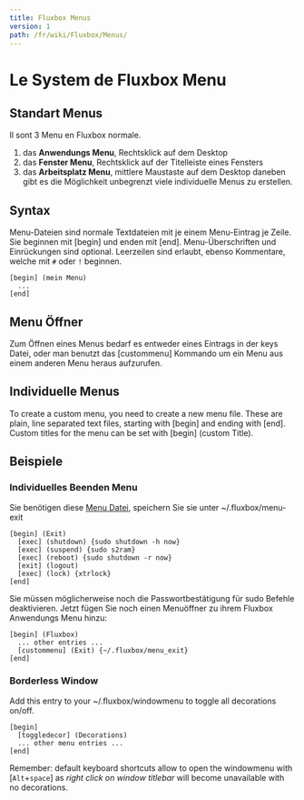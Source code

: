 ```yaml
---
title: Fluxbox Menus
version: 1
path: /fr/wiki/Fluxbox/Menus/
---
```

# Le System de Fluxbox Menu
## Standart Menus
Il sont 3 Menu en Fluxbox normale.
1. das **Anwendungs Menu**, Rechtsklick auf dem Desktop
1. das **Fenster Menu**, Rechtsklick auf der Titelleiste eines Fensters
1. das **Arbeitsplatz Menu**, mittlere Maustaste auf dem Desktop
daneben gibt es die Möglichkeit unbegrenzt viele individuelle Menus zu erstellen.

## Syntax
Menu-Dateien sind normale Textdateien mit je einem Menu-Eintrag je Zeile. Sie beginnen mit [begin] und enden mit [end]. Menu-Überschriften und Einrückungen sind optional.
Leerzeilen sind erlaubt, ebenso Kommentare, welche mit `#` oder `!` beginnen.

```
[begin] (mein Menu)
  ...
[end]
```

## Menu Öffner
Zum Öffnen eines Menus bedarf es entweder eines Eintrags in der keys Datei, oder man benutzt das [custommenu] Kommando um ein Menu aus einem anderen Menu heraus aufzurufen.

## Individuelle Menus
To create a custom menu, you need to create a new menu file. These are plain, line separated text files, starting with [begin] and ending with [end]. Custom titles for the menu can be set with [begin] (custom Title).

## Beispiele
### Individuelles Beenden Menu
Sie benötigen diese [Menu Datei](menu-exit), speichern Sie sie unter ~/.fluxbox/menu-exit
```plain
[begin] (Exit)
  [exec] (shutdown) {sudo shutdown -h now}
  [exec] (suspend) {sudo s2ram}
  [exec] (reboot) {sudo shutdown -r now}
  [exit] (logout)
  [exec] (lock) {xtrlock}
[end]
```
Sie müssen möglicherweise noch die Passwortbestätigung für sudo Befehle deaktivieren.
Jetzt fügen Sie noch einen Menuöffner zu ihrem Fluxbox Anwendungs Menu hinzu:
```
[begin] (Fluxbox)
  ... other entries ...
  [custommenu] (Exit) {~/.fluxbox/menu_exit}
[end]
```

### Borderless Window
Add this entry to your ~/.fluxbox/windowmenu to toggle all decorations on/off.
```plain
[begin]
  [toggledecor] (Decorations)
  ... other menu entries ...
[end]
```
Remember: default keyboard shortcuts allow to open the windowmenu with [`Alt`+`space`] as *right click on window titlebar* will become unavailable with no decorations.
